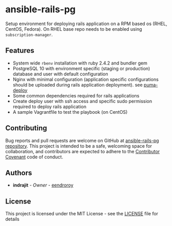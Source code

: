 # ansible-rails-pg

Setup environment for deploying rails application on a RPM based os (RHEL, CentOS, Fedora).
On RHEL base repo needs to be enabled using `subscription-manager`.

## Features

- System wide `rbenv` installation with ruby 2.4.2 and bundler gem
- PostgreSQL 10 with environment specific (staging or production) database and user with default configuration
- Nginx with minimal configuration (application specific configurations should be uploaded during rails application deployment). see [puma-deploy](https://github.com/puma-deploy)
- Some common dependencies required for rails applications
- Create deploy user with ssh access and specific sudo permission required to deploy rails application
- A sample Vagrantfile to test the playbook (on CentOS)

## Contributing

Bug reports and pull requests are welcome on GitHub at [ansible-rails-pg repository](https://github.com/eendroroy/ansible-rails-pg). 
This project is intended to be a safe, welcoming space for collaboration,
and contributors are expected to adhere to the [Contributor Covenant](http://contributor-covenant.org) code of conduct.

## Authors

* **indrajit** - *Owner* - [eendroroy](https://github.com/eendroroy)

## License

This project is licensed under the MIT License - see the [LICENSE](LICENSE) file for details

